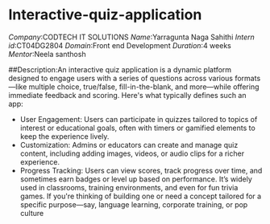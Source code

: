 # Interactive-quiz-application
*Company*:CODTECH IT SOLUTIONS
*Name*:Yarragunta Naga Sahithi
*Intern id*:CT04DG2804
*Domain*:Front end Development
*Duration*:4 weeks
*Mentor*:Neela santhosh

##Description:An interactive quiz application is a dynamic platform designed to engage users with a series of questions across various formats—like multiple choice, true/false, fill-in-the-blank, and more—while offering immediate feedback and scoring. Here's what typically defines such an app:
- User Engagement: Users can participate in quizzes tailored to topics of interest or educational goals, often with timers or gamified elements to keep the experience lively.
- Customization: Admins or educators can create and manage quiz content, including adding images, videos, or audio clips for a richer experience.
- Progress Tracking: Users can view scores, track progress over time, and sometimes earn badges or level up based on performance.
  It’s widely used in classrooms, training environments, and even for fun trivia games. If you're thinking of building one or need a concept tailored for a specific purpose—say, language learning, corporate training, or pop culture

